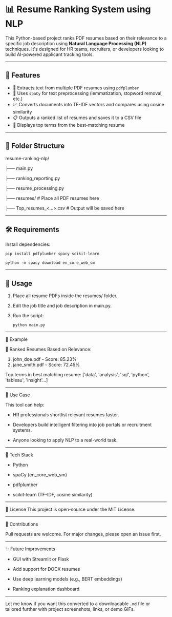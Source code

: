 # 📊 Resume Ranking System using NLP

This Python-based project ranks PDF resumes based on their relevance to a specific job description using **Natural Language Processing (NLP)** techniques. It's designed for HR teams, recruiters, or developers looking to build AI-powered applicant tracking tools.

---

## 🚀 Features

- 📄 Extracts text from multiple PDF resumes using `pdfplumber`
- 🧠 Uses `spaCy` for text preprocessing (lemmatization, stopword removal, etc.)
- 📈 Converts documents into TF-IDF vectors and compares using cosine similarity
- 📋 Outputs a ranked list of resumes and saves it to a CSV file
- 🏅 Displays top terms from the best-matching resume

---

## 📁 Folder Structure

resume-ranking-nlp/

├── main.py

├── ranking_reporting.py

├── resume_processing.py

├── resumes/ # Place all PDF resumes here

├── Top_resumes_<...>.csv # Output will be saved here

---

## 🛠️ Requirements

Install dependencies:

`pip install pdfplumber spacy scikit-learn`

`python -m spacy download en_core_web_sm`

---

## 📌 Usage

1. Place all resume PDFs inside the resumes/ folder.

2. Edit the job title and job description in main.py.

3. Run the script:

   `python main.py`


---

🧪 Example

🔹 Ranked Resumes Based on Relevance:
1. john_doe.pdf - Score: 85.23%
2. jane_smith.pdf - Score: 72.45%

Top terms in best matching resume: ['data', 'analysis', 'sql', 'python', 'tableau', 'insight'...]

---

📌 Use Case

This tool can help:

- HR professionals shortlist relevant resumes faster.

- Developers build intelligent filtering into job portals or recruitment systems.

- Anyone looking to apply NLP to a real-world task.

---

🧠 Tech Stack

- Python

- spaCy (en_core_web_sm)

- pdfplumber

- scikit-learn (TF-IDF, cosine similarity)

---

📄 License
This project is open-source under the MIT License.

---

🙌 Contributions

Pull requests are welcome. For major changes, please open an issue first.

---

✨ Future Improvements

- GUI with Streamlit or Flask

- Add support for DOCX resumes

- Use deep learning models (e.g., BERT embeddings)

- Ranking explanation dashboard

---

Let me know if you want this converted to a downloadable `.md` file or tailored further with project screenshots, links, or demo GIFs.
